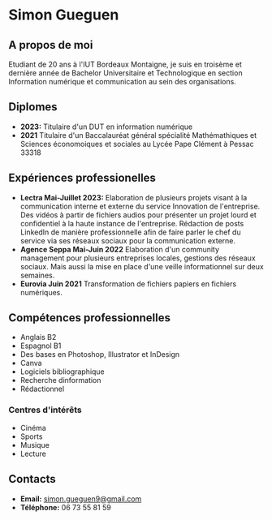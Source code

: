 # Simon Gueguen 

## A propos de moi 
Etudiant de 20 ans à l'IUT Bordeaux Montaigne, je suis en troisème et dernière année de Bachelor Universitaire et Technologique en section Information numérique et communication au sein des organisations. 

## Diplomes 
- **2023:** Titulaire d'un DUT en information numérique
- **2021** Titulaire d'un Baccalauréat général spécialité Mathémathiques et Sciences économoiques et sociales au Lycée Pape Clément à Pessac 33318

## Expériences professionelles
- **Lectra Mai-Juillet 2023:** Elaboration de plusieurs projets visant à la communication interne et externe du service Innovation de l'entreprise. Des vidéos à partir de fichiers audios pour présenter un projet lourd et confidentiel à la haute instance de l'entreprise. Rédaction de posts LinkedIn de manière professionnelle afin de faire parler le chef du service via ses réseaux sociaux pour la communication externe.
- **Agence Seppa Mai-Juin 2022** Elaboration d'un community management pour plusieurs entreprises locales, gestions des réseaux sociaux. Mais aussi la mise en place d'une veille informationnel sur deux semaines.
- **Eurovia Juin 2021** Transformation de fichiers papiers en fichiers numériques.

## Compétences professionnelles 
- Anglais B2
- Espagnol B1
- Des bases en Photoshop, Illustrator et InDesign
- Canva
- Logiciels bibliographique
- Recherche dinformation
- Rédactionnel

### Centres d'intérêts 
- Cinéma
- Sports
- Musique
- Lecture

## Contacts 
- **Email:** simon.gueguen9@gmail.com
- **Téléphone:** 06 73 55 81 59
